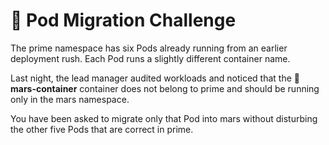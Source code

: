 # 🚀 Pod Migration Challenge

The prime namespace has six Pods already running from an earlier deployment rush. Each Pod runs a slightly different container name. 

Last night, the lead manager audited workloads and noticed that the 🔴 **mars-container** container does not belong to prime and should be running only in the mars namespace.

You have been asked to migrate only that Pod into mars without disturbing the other five Pods that are correct in prime.
